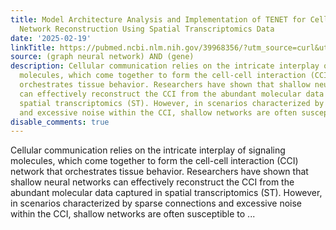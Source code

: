 ```yaml
---
title: Model Architecture Analysis and Implementation of TENET for Cell-Cell Interaction
  Network Reconstruction Using Spatial Transcriptomics Data
date: '2025-02-19'
linkTitle: https://pubmed.ncbi.nlm.nih.gov/39968356/?utm_source=curl&utm_medium=rss&utm_campaign=pubmed-2&utm_content=1x5bM_TNL8gjogAcnslpo2s2PbDe-61JVM2h9yowOYSiZ7Dkrt&fc=20220919211934&ff=20250219171044&v=2.18.0.post9+e462414
source: (graph neural network) AND (gene)
description: Cellular communication relies on the intricate interplay of signaling
  molecules, which come together to form the cell-cell interaction (CCI) network that
  orchestrates tissue behavior. Researchers have shown that shallow neural networks
  can effectively reconstruct the CCI from the abundant molecular data captured in
  spatial transcriptomics (ST). However, in scenarios characterized by sparse connections
  and excessive noise within the CCI, shallow networks are often susceptible to ...
disable_comments: true
---
```

Cellular communication relies on the intricate interplay of signaling molecules, which come together to form the cell-cell interaction (CCI) network that orchestrates tissue behavior. Researchers have shown that shallow neural networks can effectively reconstruct the CCI from the abundant molecular data captured in spatial transcriptomics (ST). However, in scenarios characterized by sparse connections and excessive noise within the CCI, shallow networks are often susceptible to ...